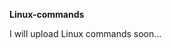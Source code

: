                            
**Linux-commands**

I will upload Linux commands soon...              

  






